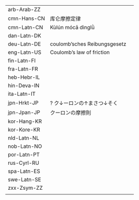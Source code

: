 | | | |
|-|-|-|
| arb-Arab-ZZ |  |  |
| cmn-Hans-CN | 库仑摩擦定律 |  |
| cmn-Latn-CN | Kùlún mócā dìnglǜ |  |
| dan-Latn-DK |  |  |
| deu-Latn-DE | coulomb’sches Reibungsgesetz |  |
| eng-Latn-US | Coulomb’s law of friction |  |
| fin-Latn-FI |  |  |
| fra-Latn-FR |  |  |
| heb-Hebr-IL |  |  |
| hin-Deva-IN |  |  |
| ita-Latn-IT |  |  |
| jpn-Hrkt-JP | ? ク↓ーロンの↑まさつ↓そく |  |
| jpn-Jpan-JP | クーロンの摩擦則 |  |
| kor-Hang-KR |  |  |
| kor-Kore-KR |  |  |
| nld-Latn-NL |  |  |
| nob-Latn-NO |  |  |
| por-Latn-PT |  |  |
| rus-Cyrl-RU |  |  |
| spa-Latn-ES |  |  |
| swe-Latn-SE |  |  |
| zxx-Zsym-ZZ |  |  |
|  |  |  |
